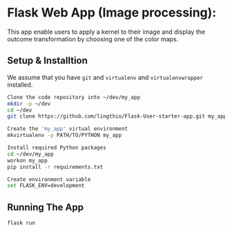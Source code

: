 # Flask Web App (Image processing): 
This app enable users to apply a kernel to their image and display the outcome transformation by choosing one of the color maps.


## Setup & Installtion

We assume that you have `git` and `virtualenv` and `virtualenvwrapper` installed.
```bash
Clone the code repository into ~/dev/my_app
mkdir -p ~/dev
cd ~/dev
git clone https://github.com/lingthio/Flask-User-starter-app.git my_app

Create the 'my_app' virtual environment
mkvirtualenv -p PATH/TO/PYTHON my_app

Install required Python packages
cd ~/dev/my_app
workon my_app
pip install -r requirements.txt

Create environment variable
set FLASK_ENV=development

```

## Running The App

```bash
flask run
```
